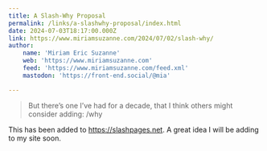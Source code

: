 ```yaml
---
title: A Slash-Why Proposal
permalink: /links/a-slashwhy-proposal/index.html
date: 2024-07-03T18:17:00.000Z
link: https://www.miriamsuzanne.com/2024/07/02/slash-why/
author:
    name: 'Miriam Eric Suzanne'
    web: 'https://www.miriamsuzanne.com'
    feed: 'https://www.miriamsuzanne.com/feed.xml'
    mastodon: 'https://front-end.social/@mia'

---
```


> But there’s one I’ve had for a decade, that I think others might consider adding: /why

This has been added to https://slashpages.net. A great idea I will be adding to my site soon.